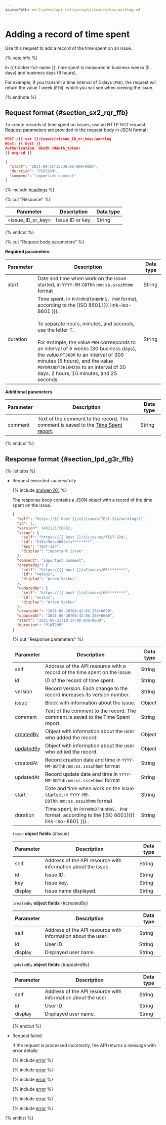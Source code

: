 ```yaml
---
sourcePath: en/tracker/api-ref/concepts/issues/new-worklog.md
---
```

# Adding a record of time spent

Use this request to add a record of the time spent on an issue.

{% note info %}

In {{ tracker-full-name }}, time spent is measured in business weeks (5 days) and business days (8 hours).

For example, if you transmit a time interval of 5 days (`P5D`), the request will return the value 1 week (`P1W`), which you will see when viewing the issue.

{% endnote %}

## Request format {#section_sx2_rqr_ffb}

To create records of time spent on issues, use an HTTP `POST` request. Request parameters are provided in the request body in JSON format:

```json
POST /{{ ver }}/issues/<issue_ID_or_key>/worklog
Host: {{ host }}
Authorization: OAuth <OAuth_token>
{{ org-id }}

{
  "start": "2021-09-21T15:30:00.000+0500",
  "duration": "P5DT20M",
  "comment": "important comment"
}
```

{% include [headings](../../../_includes/tracker/api/headings.md) %}

{% cut "Resource" %}

| Parameter | Description | Data type |
--- | --- | ---
| \<issue_ID_or_key\> | Issue ID or key. | String |

{% endcut %}

{% cut "Request body parameters" %}

**Required parameters**

| Parameter | Description | Data type |
-------- | -------- | ----------
| start | Date and time when work on the issue started, in ```YYYY-MM-DDThh:mm:ss.sss±hhmm``` format | String |
| duration | Time spent, in ```PnYnMnDTnHnMnS, PnW``` format, according to the [ISO 8601]({{ link-iso-8601 }}).<br><br>To separate hours, minutes, and seconds, use the letter T.<br><br>For example, the value `P6W` corresponds to an interval of 6 weeks (30 business days), the value `PT300M` to an interval of 300 minutes (5 hours), and the value `P0Y0M30DT2H10M25S` to an interval of 30 days, 2 hours, 10 minutes, and 25 seconds. | String |

**Additional parameters**

| Parameter | Description | Data type |
-------- | -------- | ----------
| comment | Text of the comment to the record. The comment is saved to the [Time Spent report](../../manager/statistics.md). | String |

{% endcut %}

## Response format {#section_lpd_g3r_ffb}

{% list tabs %}

- Request executed successfully

   {% include [answer-201](../../../_includes/tracker/api/answer-201.md) %}

   The response body contains a JSON object with a record of the time spent on the issue.

   ```json
   {
     "self": "https://{{ host }}/v2/issues/TEST-324/worklog/1",
     "id": 1,
     "version": 1402121720882,
     "issue": {
       "self": "https://{{ host }}/v2/issues/TEST-324",
       "id": "515ec9eae4b09cfa********",
       "key": "TEST-324",
       "display": "important issue"
     },
     "comment": "important comment",
     "createdBy": {
       "self": "https://{{ host }}/v2/users/66********",
       "id": "veikus",
       "display": "Artem Veikus"
     },
     "updatedBy": {
       "self": "https://{{ host }}/v2/users/66********",
       "id": "veikus",
       "display": "Artem Veikus"
     },
     "createdAt": "2021-09-28T08:42:06.258+0000",
     "updatedAt": "2021-09-28T08:42:06.258+0000",
     "start": "2021-09-21T10:30:00.000+0000",
     "duration": "P1WT20M"
   }
   ```

   {% cut "Response parameters" %}

   | Parameter | Description | Data type |
   -------- | -------- | ----------
   | self | Address of the API resource with a record of the time spent on the issue. | String |
   | id | ID of the record of time spent. | String |
   | version | Record version. Each change to the record increases its version number. | String |
   | [issue](#issue) | Block with information about the issue. | Object |
   | comment | Text of the comment to the record. The comment is saved to the Time Spent report. | String |
   | [createdBy](#createdBy) | Object with information about the user who added the record. | Object |
   | [updatedBy](#updatedBy) | Object with information about the user who edited the record. | Object |
   | createdAt | Record creation date and time in ```YYYY-MM-DDThh:mm:ss.sss±hhmm``` format | String |
   | updatedAt | Record update date and time in ```YYYY-MM-DDThh:mm:ss.sss±hhmm``` format | String |
   | start | Date and time when work on the issue started, in ```YYYY-MM-DDThh:mm:ss.sss±hhmm``` format | String |
   | duration | Time spent, in ```PnYnMnDTnHnMnS, PnW``` format, according to the [ISO 8601]({{ link-iso-8601 }}).. | String |

   `issue` **object fields** {#issue}

   | Parameter | Description | Data type |
   -------- | -------- | ----------
   | self | Address of the API resource with information about the issue. | String |
   | id | Issue ID. | String |
   | key | Issue key. | String |
   | display | Issue name displayed. | String |

   `createdBy` **object fields** {#createdBy}

   | Parameter | Description | Data type |
   -------- | -------- | ----------
   | self | Address of the API resource with information about the user. | String |
   | id | User ID. | String |
   | display | Displayed user name. | String |

   `updatedBy` **object fields** {#updatedBy}

   | Parameter | Description | Data type |
   -------- | -------- | ----------
   | self | Address of the API resource with information about the user. | String |
   | id | User ID. | String |
   | display | Displayed user name. | String |

   {% endcut %}

- Request failed

   If the request is processed incorrectly, the API returns a message with error details:

   {% include [error](../../../_includes/tracker/api/answer-error-400.md) %}

   {% include [error](../../../_includes/tracker/api/answer-error-403.md) %}

   {% include [error](../../../_includes/tracker/api/answer-error-404.md) %}

   {% include [error](../../../_includes/tracker/api/answer-error-422.md) %}

   {% include [error](../../../_includes/tracker/api/answer-error-500.md) %}

   {% include [error](../../../_includes/tracker/api/answer-error-503.md) %}

{% endlist %}
